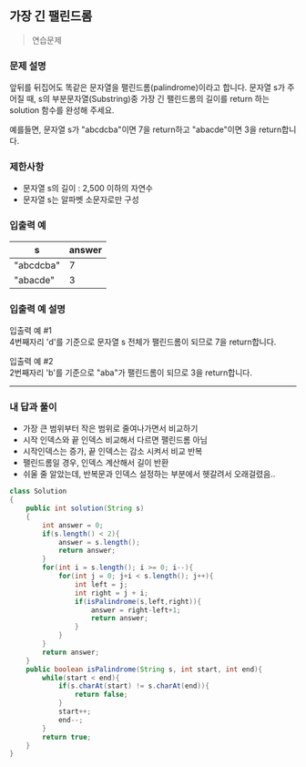 ## 가장 긴 팰린드롬

> 연습문제

### 문제 설명

앞뒤를 뒤집어도 똑같은 문자열을 팰린드롬(palindrome)이라고 합니다.
문자열 s가 주어질 때, s의 부분문자열(Substring)중 가장 긴 팰린드롬의 길이를 return 하는 solution 함수를 완성해 주세요.

예를들면, 문자열 s가 "abcdcba"이면 7을 return하고 "abacde"이면 3을 return합니다.

### 제한사항

- 문자열 s의 길이 : 2,500 이하의 자연수
- 문자열 s는 알파벳 소문자로만 구성

### 입출력 예

| s         | answer |
| --------- | ------ |
| "abcdcba" | 7      |
| "abacde"  | 3      |

### 입출력 예 설명

입출력 예 #1<br>
4번째자리 'd'를 기준으로 문자열 s 전체가 팰린드롬이 되므로 7을 return합니다.<br>

입출력 예 #2<br>
2번째자리 'b'를 기준으로 "aba"가 팰린드롬이 되므로 3을 return합니다.<br>

---

### 내 답과 풀이

- 가장 큰 범위부터 작은 범위로 줄여나가면서 비교하기
- 시작 인덱스와 끝 인덱스 비교해서 다르면 팰린드롬 아님
- 시작인덱스는 증가, 끝 인덱스는 감소 시켜서 비교 반복
- 팰린드롬일 경우, 인덱스 계산해서 길이 반환
- 쉬울 줄 알았는데, 반복문과 인덱스 설정하는 부분에서 헷갈려서 오래걸렸음..

```java
class Solution
{
    public int solution(String s)
    {
        int answer = 0;
        if(s.length() < 2){
            answer = s.length();
            return answer;
        }
        for(int i = s.length(); i >= 0; i--){
            for(int j = 0; j+i < s.length(); j++){
                int left = j;
                int right = j + i;
                if(isPalindrome(s,left,right)){
                    answer = right-left+1;
                    return answer;
                }
            }
        }
        return answer;
    }
    public boolean isPalindrome(String s, int start, int end){
        while(start < end){
            if(s.charAt(start) != s.charAt(end)){
                return false;
            }
            start++;
            end--;
        }
        return true;
    }
}
```


